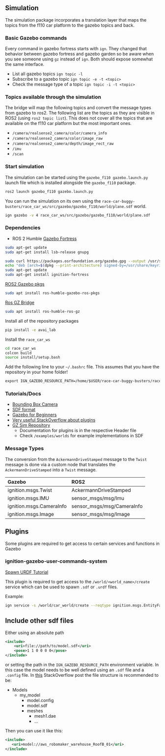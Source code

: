 ## Simulation

The simulation package incorporates a translation layer that maps the topics from the f110 car platform to the gazebo topics and back.

### Basic Gazebo commands

Every command in gazebo fortress starts with `ign`. They changed that behavior between gazebo fortress and gazebo garden so be aware when you see someone using `gz` instead of `ign`. Both should expose somewhat the same interface.

- List all gazebo topics `ign topic -l`
- Subscribe to a gazebo topic `ign topic -e -t <topic>`
- Check the message type of a topic `ign topic -i -t <topic>`

### Topics available through the simulation

The bridge will map the following topics and convert the message types from gazebo to ros2. The following list are the topics as they are visible in ROS2 (using `ros2 topic list`). This does not cover all the topics that are available on the f110 car platform but the most important ones.

- `/camera/realsense2_camera/color/camera_info`
- `/camera/realsense2_camera/color/image_raw`
- `/camera/realsense2_camera/depth/image_rect_raw`
- `/imu`
- `/scan`

### Start simulation

The simulation can be started using the `gazebo_f110 gazebo.launch.py` launch file which is installed alongside the `gazebo_f110` package.

```sh
ros2 launch gazebo_f110 gazebo.launch.py
```

You can run the simulation on its own using the `race-car-buggy-busters/race_car_ws/src/gazebo/gazebo_f110/world/plane.sdf` world.

```sh
ign gazebo -v 4 race_car_ws/src/gazebo/gazebo_f110/world/plane.sdf
```


### Dependencies

- ROS 2 Humble
[Gazebo Fortress](https://gazebosim.org/docs/fortress/ros_installation/)

```sh
sudo apt-get update
sudo apt-get install lsb-release gnupg
```

```sh
sudo curl https://packages.osrfoundation.org/gazebo.gpg --output /usr/share/keyrings/pkgs-osrf-archive-keyring.gpg
echo "deb [arch=$(dpkg --print-architecture) signed-by=/usr/share/keyrings/pkgs-osrf-archive-keyring.gpg] http://packages.osrfoundation.org/gazebo/ubuntu-stable $(lsb_release -cs) main" | sudo tee /etc/apt/sources.list.d/gazebo-stable.list > /dev/null
sudo apt-get update
sudo apt-get install ignition-fortress
```

[ROS2 Gazebo pkgs](https://github.com/ros-simulation/gazebo_ros_pkgs)

```sh
sudo apt install ros-humble-gazebo-ros-pkgs
```

[Ros GZ Bridge](https://github.com/gazebosim/ros_gz/blob/ros2/ros_gz_bridge/README.md)

```sh
sudo apt install ros-humble-ros-gz
```

Install all of the repository packages

```sh
pip install -e avai_lab
```

Install the `race_car_ws`

```sh
cd race_car_ws
colcon build
source install/setup.bash
```

Add the following line to your `~/.bashrc` file. This assumes that you have the repository in your home folder!

```txt
export IGN_GAZEBO_RESOURCE_PATH=/home/$USER/race-car-buggy-busters/race_car_ws/install/gazebo_f110/share/gazebo_f110/model
```

### Tutorials/Docs

- [Bounding Box Camera](https://gazebosim.org/api/sensors/9/boundingbox_camera.html)
- [SDF format](https://osrf-distributions.s3.amazonaws.com/sdformat/api/1.5.html)
- [Gazebo for Beginners](https://github.com/scole02/Guide2Gazebo)
- [Very useful StackOverflow about plugins](https://robotics.stackexchange.com/questions/103881/gazebo-plugin-location-and-documentation/103884#103884)
- [GZ Sim Repository](https://github.com/gazebosim/gz-sim/tree/gz-sim7)
    - Documentation for plugins is in the respective Header file
    - Check `/examples/worlds` for example implementations in SDF


### Message Types

The conversion from the `AckermannDriveStamped` message to the `Twist` message is done via a custom node that translates the `AckermannDriveStamped` into a `Twist` message.

| Gazebo | ROS2 |
| :--- | :--- |
| ignition.msgs.Twist | AckermannDriveStamped | 
| ignition.msgs.IMU | sensor_msgs/msg/Imu |
| ignition.msgs.CameraInfo | sensor_msgs/msg/CameraInfo |
| ignition.msgs.Image | sensor_msgs/msg/Image |


## Plugins

Some plugins are required to get access to certain services and functions in Gazebo

### ignition-gazebo-user-commands-system

[Spawn URDF Tutorial](https://gazebosim.org/docs/fortress/spawn_urdf/)

This plugin is required to get access to the `/world/<world_name>/create` service which can be used to spawn `.sdf` or `.urdf` files.

Example:

```sh
ign service -s /world/car_world/create --reqtype ignition.msgs.EntityFactory --reptype ignition.msgs.Boolean --timeout 1000 --req 'sdf_filename: "/path/to/model.sdf", name: "my_cone"
```

## Include other sdf files

Either using an absolute path
```xml
<include>
    <uri>file://path/to/model.sdf</uri>
    <pose>1 1 0 0 0 0</pose>
</include>
```

or setting the path in the `IGN_GAZEBO_RESOURCE_PATH` environment variable. In this case the model needs to be well defined using an `.sdf` file and a `.config` file. In [this](https://robotics.stackexchange.com/questions/104445/loading-another-model-from-an-sdf-ros2-humble) StackOverflow post the file structure is recommended to be:
- Models
    - my_model
        - model.config
        - model.sdf
        - meshes
            - mesh1.dae
            - ...

Then you can use it like this:

```xml
<include>
   <uri>model://aws_robomaker_warehouse_RoofB_01</uri>
</include>
```

